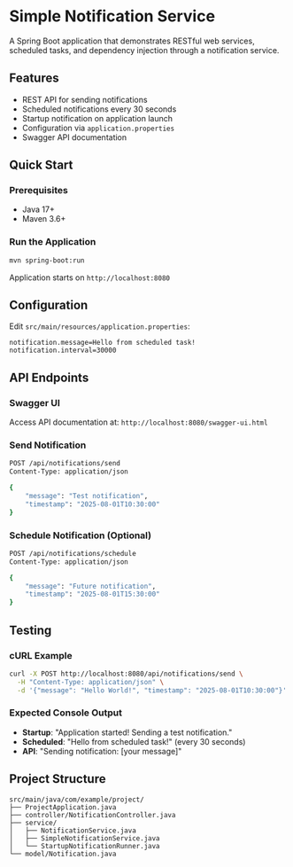 # Simple Notification Service

A Spring Boot application that demonstrates RESTful web services, scheduled tasks, and dependency injection through a notification service.

## Features

- REST API for sending notifications
- Scheduled notifications every 30 seconds
- Startup notification on application launch
- Configuration via `application.properties`
- Swagger API documentation

## Quick Start

### Prerequisites
- Java 17+
- Maven 3.6+

### Run the Application
```bash
mvn spring-boot:run
```

Application starts on `http://localhost:8080`

## Configuration

Edit `src/main/resources/application.properties`:
```properties
notification.message=Hello from scheduled task!
notification.interval=30000
```

## API Endpoints

### Swagger UI
Access API documentation at: `http://localhost:8080/swagger-ui.html`

### Send Notification
```bash
POST /api/notifications/send
Content-Type: application/json

{
    "message": "Test notification",
    "timestamp": "2025-08-01T10:30:00"
}
```

### Schedule Notification (Optional)
```bash
POST /api/notifications/schedule
Content-Type: application/json

{
    "message": "Future notification", 
    "timestamp": "2025-08-01T15:30:00"
}
```

## Testing

### cURL Example
```bash
curl -X POST http://localhost:8080/api/notifications/send \
  -H "Content-Type: application/json" \
  -d '{"message": "Hello World!", "timestamp": "2025-08-01T10:30:00"}'
```

### Expected Console Output
- **Startup**: "Application started! Sending a test notification."
- **Scheduled**: "Hello from scheduled task!" (every 30 seconds)
- **API**: "Sending notification: [your message]"

## Project Structure
```
src/main/java/com/example/project/
├── ProjectApplication.java
├── controller/NotificationController.java
├── service/
│   ├── NotificationService.java
│   ├── SimpleNotificationService.java
│   └── StartupNotificationRunner.java
└── model/Notification.java
```
